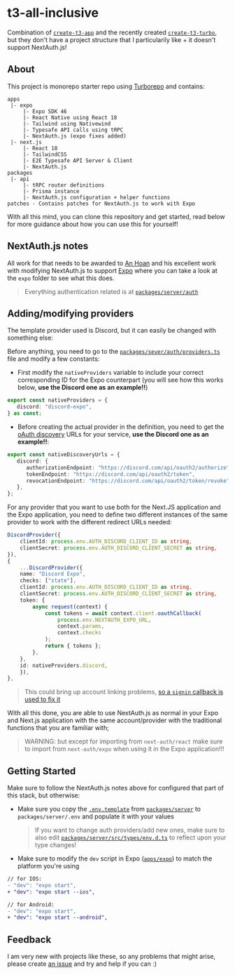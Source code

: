 # t3-all-inclusive

Combination of [`create-t3-app`](https://create.t3.gg) and the recently created [`create-t3-turbo`](https://github.com/t3-oss/create-t3-turbo), but they don't have a project structure that I particularily like + it doesn't support NextAuth.js!

## About

This project is monorepo starter repo using [Turborepo](https://turborepo.org/) and contains:

```
apps
 |- expo
     |- Expo SDK 46
     |- React Native using React 18
     |- Tailwind using Nativewind
     |- Typesafe API calls using tRPC
     |- NextAuth.js (expo fixes added)
 |- next.js
     |- React 18
     |- TailwindCSS
     |- E2E Typesafe API Server & Client
     |- NextAuth.js
packages
 |- api
     |- tRPC router definitions
     |- Prisma instance
     |- NextAuth.js configuration + helper functions
patches - Contains patches for NextAuth.js to work with Expo
```

With all this mind, you can clone this repository and get started, read below for more guidance about how you can use this for yourself!

## NextAuth.js notes

All work for that needs to be awarded to [An Hoan](https://github.com/intagaming) and his excellent work with modifying NextAuth.js to support [Expo](https://github.com/intagaming/next-auth) where you can take a look at the `expo` folder to see what this does.

> Everything authentication related is at [`packages/server/auth`](https://github.com/DavidIlie/t3-all-inclusive/tree/master/packages/server/src/auth)

## Adding/modifying providers

The template provider used is Discord, but it can easily be changed with something else:

Before anything, you need to go to the [`packages/sever/auth/providers.ts`](https://github.com/davidilie/t3-all-inclusive/tree/master/packages/server/src/auth/providers.ts) file and modify a few constants:

-  First modify the `nativeProviders` variable to include your correct corresponding ID for the Expo counterpart (you will see how this works below, **use the Discord one as an example!!**)

```ts
export const nativeProviders = {
   discord: "discord-expo",
} as const;
```

-  Before creating the actual provider in the definition, you need to get the [oAuth discovery](https://www.oauth.com/oauth2-servers/indieauth/discovery/) URLs for your service, **use the Discord one as an example!!**:

```ts
export const nativeDiscoveryUrls = {
   discord: {
      authorizationEndpoint: "https://discord.com/api/oauth2/authorize",
      tokenEndpoint: "https://discord.com/api/oauth2/token",
      revocationEndpoint: "https://discord.com/api/oauth2/token/revoke",
   },
};
```

For any provider that you want to use both for the Next.JS application and the Expo application, you need to define two different instances of the same provider to work with the different redirect URLs needed:

```ts
DiscordProvider({
    clientId: process.env.AUTH_DISCORD_CLIENT_ID as string,
    clientSecret: process.env.AUTH_DISCORD_CLIENT_SECRET as string,
}),
{
    ...DiscordProvider({
    name: "Discord Expo",
    checks: ["state"],
    clientId: process.env.AUTH_DISCORD_CLIENT_ID as string,
    clientSecret: process.env.AUTH_DISCORD_CLIENT_SECRET as string,
    token: {
        async request(context) {
            const tokens = await context.client.oauthCallback(
                process.env.NEXTAUTH_EXPO_URL,
                context.params,
                context.checks
            );
            return { tokens };
        },
    },
    id: nativeProviders.discord,
    }),
},
```

> This could bring up account linking problems, [so a `signin` callback is used to fix it](https://github.com/davidilie/t3-all-inclusive/tree/master/packages/server/src/auth/index.ts#L38)

With all this done, you are able to use NextAuth.js as normal in your Expo and Next.js application with the same account/provider with the traditional functions that you are familiar with;

> WARNING: but except for importing from `next-auth/react` make sure to import from `next-auth/expo` when using it in the Expo application!!!

## Getting Started

Make sure to follow the NextAuth.js notes above for configured that part of this stack, but otherwise:

-  Make sure you copy the [`.env.template`](https://github.com/davidilie/t3-all-inclusive/tree/master/packages/server/env.template) from [`packages/server`](https://github.com/davidilie/t3-all-inclusive/tree/master/packages/server) to `packages/server/.env` and populate it with your values
   > If you want to change auth providers/add new ones, make sure to also edit [`packages/server/src/types/env.d.ts`](https://github.com/davidilie/t3-all-inclusive/tree/master/packages/server/src/types/env.d.ts) to reflect upon your type changes!
-  Make sure to modify the `dev` script in Expo ([`apps/expo`](https://github.com/davidilie/t3-all-inclusive/tree/master/apps/expo)) to match the platform you're using

```diff
// for IOS:
- "dev": "expo start",
+ "dev": "expo start --ios",

// for Android:
- "dev": "expo start",
+ "dev": "expo start --android",
```

## Feedback

I am very new with projects like these, so any problems that might arise, please create [an issue](https://github.com/davidilie/t3-all-inclusive/issues) and try and help if you can :)
